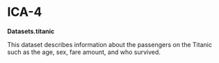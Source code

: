 # ICA-4

**Datasets.titanic**

This dataset describes information about the passengers on the Titanic such as the age, sex, fare amount, and who survived.


